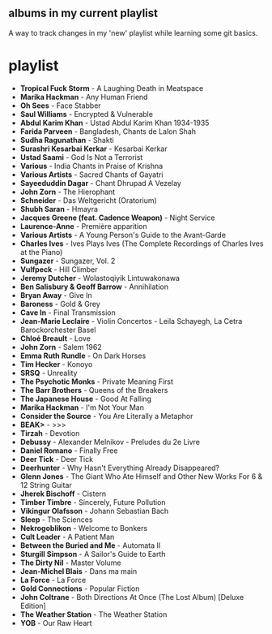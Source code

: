 ## albums in my current playlist

A way to track changes in my 'new' playlist while learning some git basics.

# playlist
- **Tropical Fuck Storm** - A Laughing Death in Meatspace
- **Marika Hackman** - Any Human Friend
- **Oh Sees** - Face Stabber
- **Saul Williams** - Encrypted & Vulnerable
- **Abdul Karim Khan** - Ustad Abdul Karim Khan 1934-1935
- **Farida Parveen** - Bangladesh, Chants de Lalon Shah
- **Sudha Ragunathan** - Shakti
- **Surashri Kesarbai Kerkar** - Kesarbai Kerkar
- **Ustad Saami** - God Is Not a Terrorist
- **Various** - India Chants in Praise of Krishna
- **Various Artists** - Sacred Chants of Gayatri
- **Sayeeduddin Dagar** - Chant Dhrupad A Vezelay
- **John Zorn** - The Hierophant
- **Schneider** - Das Weltgericht (Oratorium)
- **Shubh Saran** - Hmayra
- **Jacques Greene (feat. Cadence Weapon)** - Night Service
- **Laurence-Anne** - Première apparition
- **Various Artists** - A Young Person's Guide to the Avant-Garde
- **Charles Ives** - Ives Plays Ives (The Complete Recordings of Charles Ives at the Piano)
- **Sungazer** - Sungazer, Vol. 2
- **Vulfpeck** - Hill Climber
- **Jeremy Dutcher** - Wolastoqiyik Lintuwakonawa
- **Ben Salisbury & Geoff Barrow** - Annihilation
- **Bryan Away** - Give In
- **Baroness** - Gold & Grey
- **Cave In** - Final Transmission
- **Jean-Marie Leclaire** - Violin Concertos - Leila Schayegh, La Cetra Barockorchester Basel
- **Chloé Breault** - Love
- **John Zorn** - Salem 1962
- **Emma Ruth Rundle** - On Dark Horses
- **Tim Hecker** - Konoyo
- **SRSQ** - Unreality
- **The Psychotic Monks** - Private Meaning First
- **The Barr Brothers** - Queens of the Breakers
- **The Japanese House** - Good At Falling
- **Marika Hackman** - I'm Not Your Man
- **Consider the Source** - You Are Literally a Metaphor
- **BEAK>** - >>>
- **Tirzah** - Devotion
- **Debussy** - Alexander Melnikov - Preludes du 2e Livre
- **Daniel Romano** - Finally Free
- **Deer Tick** - Deer Tick
- **Deerhunter** - Why Hasn't Everything Already Disappeared?
- **Glenn Jones** - The Giant Who Ate Himself and Other New Works For 6 & 12 String Guitar
- **Jherek Bischoff** - Cistern
- **Timber Timbre** - Sincerely, Future Pollution
- **Vikingur Olafsson** - Johann Sebastian Bach
- **Sleep** - The Sciences
- **Nekrogoblikon** - Welcome to Bonkers
- **Cult Leader** - A Patient Man
- **Between the Buried and Me** - Automata II
- **Sturgill Simpson** - A Sailor's Guide to Earth
- **The Dirty Nil** - Master Volume
- **Jean-Michel Blais** - Dans ma main
- **La Force** - La Force
- **Gold Connections** - Popular Fiction
- **John Coltrane** - Both Directions At Once (The Lost Album) [Deluxe Edition]
- **The Weather Station** - The Weather Station
- **YOB** - Our Raw Heart
